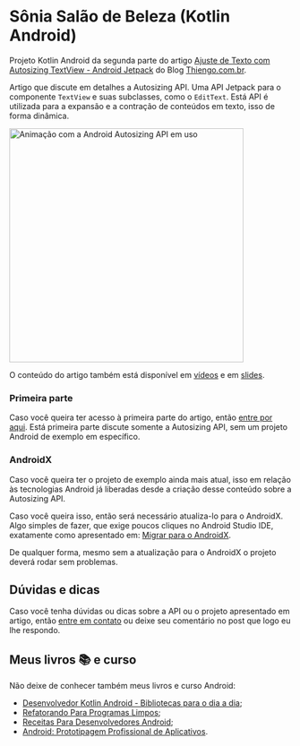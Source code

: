 # Sônia Salão de Beleza (Kotlin Android)

Projeto Kotlin Android da segunda parte do artigo [Ajuste de Texto com Autosizing TextView - Android Jetpack](https://www.thiengo.com.br/ajuste-de-texto-com-autosizing-textview-android-jetpack#title-07) do Blog [Thiengo.com.br](https://www.thiengo.com.br).

Artigo que discute em detalhes a Autosizing API. Uma API Jetpack para o componente `TextView` e suas subclasses, como o `EditText`. Está API é utilizada para a expansão e a contração de conteúdos em texto, isso de forma dinâmica.

<img src="https://www.thiengo.com.br/img/post/normal/i90sbq73v6r25pshun1geqbm318a01e5ba1952a44b812b44866128c1d0.gif" width="418" alt="Animação com a Android Autosizing API em uso">

O conteúdo do artigo também está disponível em [vídeos](https://www.thiengo.com.br/ajuste-de-texto-com-autosizing-textview-android-jetpack#title-21) e em [slides](https://www.thiengo.com.br/ajuste-de-texto-com-autosizing-textview-android-jetpack#title-20).

### Primeira parte

Caso você queira ter acesso à primeira parte do artigo, então [entre por aqui](https://www.thiengo.com.br/ajuste-de-texto-com-autosizing-textview-android-jetpack#title-01). Está primeira parte discute somente a Autosizing API, sem um projeto Android de exemplo em específico.

### AndroidX

Caso você queira ter o projeto de exemplo ainda mais atual, isso em relação às tecnologias Android já liberadas desde a criação desse conteúdo sobre a Autosizing API.

Caso você queira isso, então será necessário atualiza-lo para o AndroidX. Algo simples de fazer, que exige poucos cliques no Android Studio IDE, exatamente como apresentado em: [Migrar para o AndroidX](https://developer.android.com/jetpack/androidx/migrate?hl=pt-br).

De qualquer forma, mesmo sem a atualização para o AndroidX o projeto deverá rodar sem problemas.

## Dúvidas e dicas

Caso você tenha dúvidas ou dicas sobre a API ou o projeto apresentado em artigo, então [entre em contato](https://www.thiengo.com.br/contato) ou deixe seu comentário no post que logo eu lhe respondo.

## Meus livros 📚 e curso

Não deixe de conhecer também meus livros e curso Android:

- [Desenvolvedor Kotlin Android - Bibliotecas para o dia a dia](https://www.thiengo.com.br/livro-desenvolvedor-kotlin-android);
- [Refatorando Para Programas Limpos](https://www.thiengo.com.br/livro-refatorando-para-programas-limpos);
- [Receitas Para Desenvolvedores Android](https://www.thiengo.com.br/livro-receitas-para-desenvolvedores-android);
- [Android: Prototipagem Profissional de Aplicativos](https://www.udemy.com/course/android-prototipagem-profissional-de-aplicativos/?locale=pt_BR&persist_locale=).
